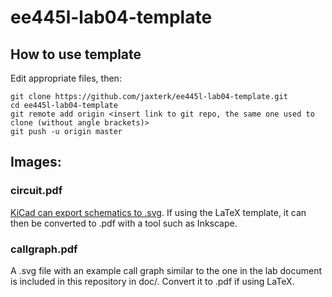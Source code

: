 # ee445l-lab04-template

## How to use template

Edit appropriate files, then:
```
git clone https://github.com/jaxterk/ee445l-lab04-template.git
cd ee445l-lab04-template
git remote add origin <insert link to git repo, the same one used to clone (without angle brackets)>
git push -u origin master
```

## Images:

### circuit.pdf

[KiCad can export schematics to .svg](https://electronics.stackexchange.com/a/116869). If using the LaTeX template, it can then be converted to .pdf with a tool such as Inkscape.

### callgraph.pdf

A .svg file with an example call graph similar to the one in the lab document is included in this repository in doc/. Convert it to .pdf if using LaTeX.
